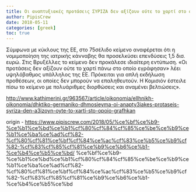 ```yaml
---
title: Οι αναπτυξιακές προτάσεις ΣΥΡΙΖΑ δεν αξίζουν ούτε το χαρτί στο οποίο γράφηκαν
author: PipisCrew
date: 2018-05-11
categories: [greek]
toc: true
---
```


Σύμφωνα με κύκλους της ΕΕ, στο 75σέλιδο κείμενο αναφέρεται ότι η νομιμοποίηση της ιατρικής κάνναβης θα προσελκύσει επενδύσεις 1,5 δισ. ευρώ. Στις Βρυξέλλες το κείμενο δεν προκάλεσε ιδιαίτερη εντύπωση. «Οι προτάσεις δεν αξίζουν ούτε το χαρτί πάνω στο οποίο εγράφησαν» λέει υψηλόβαθμος υπάλληλος της ΕΕ. Πρόκειται για απλή εκδήλωση προθέσεων, οι οποίες δεν μπορούν να επαληθευτούν. Η Κομισιόν έστειλε πίσω το κείμενο με πολυάριθμες διορθώσεις και αναμένει βελτιώσεις».

http://www.kathimerini.gr/963567/article/oikonomia/ellhnikh-oikonomia/dhktiko-germaniko-dhmosieyma-oi-anapty3iakes-protaseis-syriza-den-a3izoyn-oyte-to-xarti-sto-opoio-grafhkan

origin - https://www.pipiscrew.com/2018/05/%ce%bf%ce%b9-%ce%b1%ce%bd%ce%b1%cf%80%cf%84%cf%85%ce%be%ce%b9%ce%b1%ce%ba%ce%ad%cf%82-%cf%80%cf%81%ce%bf%cf%84%ce%ac%cf%83%ce%b5%ce%b9%cf%82-%cf%83%cf%85%cf%81%ce%b9%ce%b6%ce%b1-%ce%b4%ce%b5%ce%bd/ %ce%bf%ce%b9-%ce%b1%ce%bd%ce%b1%cf%80%cf%84%cf%85%ce%be%ce%b9%ce%b1%ce%ba%ce%ad%cf%82-%cf%80%cf%81%ce%bf%cf%84%ce%ac%cf%83%ce%b5%ce%b9%cf%82-%cf%83%cf%85%cf%81%ce%b9%ce%b6%ce%b1-%ce%b4%ce%b5%ce%bd